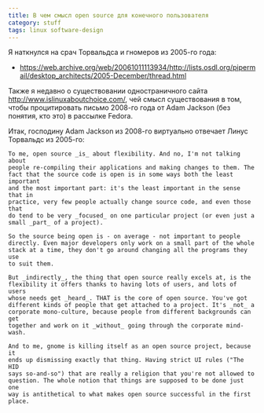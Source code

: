 ```yaml
---
title: В чем смысл open source для конечного пользователя
category: stuff
tags: linux software-design
---
```


Я наткнулся на срач Торвальдса и гномеров из 2005-го года:

* <https://web.archive.org/web/20061011113934/http://lists.osdl.org/pipermail/desktop_architects/2005-December/thread.html>

Также я недавно о существовании одностраничного сайта <http://www.islinuxaboutchoice.com/>, чей смысл существования в том, чтобы процитировать письмо 2008-го года от Adam Jackson (без понятия, кто это) в рассылке Fedora.

Итак, господину Adam Jackson из 2008-го виртуально отвечает Линус Торвальдс из 2005-го:


```
To me, open source _is_ about flexibility. And no, I'm not talking about 
people re-compiling their applications and making changes to them. The 
fact that the source code is open is in some ways both the least important 
and the most important part: it's the least important in the sense that in 
practice, very few people actually change source code, and even those that 
do tend to be very _focused_ on one particular project (or even just a 
small _part_ of a project).

So the source being open is - on average - not important to people 
directly. Even major developers only work on a small part of the whole 
stack at a time, they don't go around changing all the programs they use 
to suit them. 

But _indirectly_, the thing that open source really excels at, is the 
flexibility it offers thanks to having lots of users, and lots of users 
whose needs get _heard_. THAT is the core of open source. You've got 
different kinds of people that get attached to a project. It's _not_ a 
corporate mono-culture, because people from different backgrounds can get 
together and work on it _without_ going through the corporate mind-wash.

And to me, gnome is killing itself as an open source project, because it 
ends up dismissing exactly that thing. Having strict UI rules ("The HID 
says so-and-so") that are really a religion that you're not allowed to 
question. The whole notion that things are supposed to be done just one 
way is antithetical to what makes open source successful in the first 
place.
```
